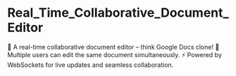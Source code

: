 # Real_Time_Collaborative_Document_Editor
📝 A real-time collaborative document editor – think Google Docs clone! 👥 Multiple users can edit the same document simultaneously. ⚡ Powered by WebSockets for live updates and seamless collaboration.
